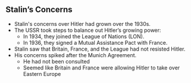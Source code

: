 ## Stalin’s Concerns

- Stalin's concerns over Hitler had grown over the 1930s.
- The USSR took steps to balance out Hitler’s growing power:
    - In 1934, they joined the League of Nations (LON).
    - In 1936, they signed a Mutual Assistance Pact with France.
- Stalin saw that Britain, France, and the League had not resisted Hitler.
- His concerns spiked after the Munich Agreement.
    - He had not been consulted
    - Seemed like Britain and France were allowing Hitler to take over Eastern Europe

